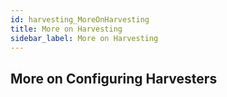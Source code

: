 ```yaml
---
id: harvesting_MoreOnHarvesting
title: More on Harvesting
sidebar_label: More on Harvesting
---
```


## More on Configuring Harvesters
